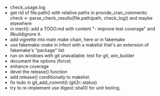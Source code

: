 - check_usage.log
- get rid of file.path() with relative paths
  in provide\_cran\_comments:
        check <- parse_check_results(file.path(path, check_log))
  and maybe elsewhere
- in inect(): add a TODO.md with content "- improve test coverage" and
  Rbuildignore it.
- add vignette into main make chain, here or in fakemake
- use fakemake::make in infect with a makelist that's an extension of fakemake's
  "package" list
- run on windows with git unavailable: test for git, win_builder
- document the options (force)
- enhance coverage
- devel the release() function
- add release() conditionally to makelist.
- fix todo in git\_add\_commit() (git2r::status)
- try to re-implement use digest::sha1() for unit testing.
